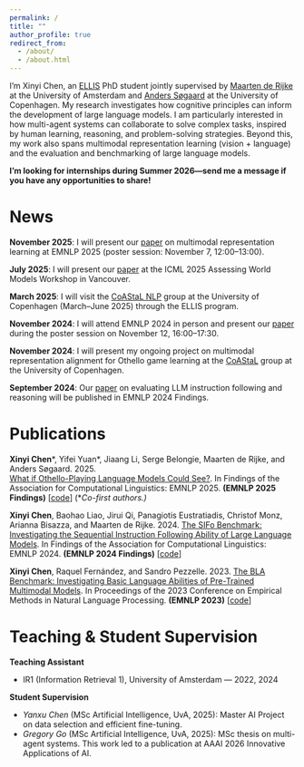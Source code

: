 ```yaml
---
permalink: /
title: ""
author_profile: true
redirect_from: 
  - /about/
  - /about.html
---
```

I’m Xinyi Chen, an [ELLIS](https://ellis.eu/) PhD student jointly supervised by [Maarten de Rijke](https://staff.fnwi.uva.nl/m.derijke/bio/) at the University of Amsterdam and [Anders Søgaard](https://anderssoegaard.github.io/) at the University of Copenhagen. My research investigates how cognitive principles can inform the development of large language models. I am particularly interested in how multi-agent systems can collaborate to solve complex tasks, inspired by human learning, reasoning, and problem-solving strategies. Beyond this, my work also spans multimodal representation learning (vision + language) and the evaluation and benchmarking of large language models.


**I’m looking for internships during Summer 2026—send me a message if you have any opportunities to share!**

News
======
**November 2025**: I will present our [paper](https://arxiv.org/abs/2507.14520) on multimodal representation learning at EMNLP 2025 (poster session: November 7, 12:00–13:00).

**July 2025**: I will present our [paper](https://openreview.net/forum?id=rhrmGbqw6a) at the ICML 2025 Assessing World Models Workshop in Vancouver.

**March 2025**: I will visit the [CoAStaL NLP](https://coastalcph.github.io/) group at the University of Copenhagen (March–June 2025) through the ELLIS program.

**November 2024**: I will attend EMNLP 2024 in person and present our [paper](https://aclanthology.org/2024.findings-emnlp.92.pdf) during the poster session on November 12, 16:00–17:30.

**November 2024**: I will present my ongoing project on multimodal representation alignment for Othello game learning at the [CoAStaL](https://coastalcph.github.io/) group at the University of Copenhagen.

**September 2024**: Our [paper](https://arxiv.org/abs/2406.19999) on evaluating LLM instruction following and reasoning will be published in EMNLP 2024 Findings.

Publications
============

**Xinyi Chen***, Yifei Yuan*, Jiaang Li, Serge Belongie, Maarten de Rijke, and Anders Søgaard. 2025.  
[What if Othello-Playing Language Models Could See?](https://arxiv.org/abs/2507.14520). In Findings of the Association for Computational Linguistics: EMNLP 2025. **(EMNLP 2025 Findings)** [[code](https://github.com/shin-ee-chen/multimodal-othello)]
(**Co-first authors.)*

**Xinyi Chen**, Baohao Liao, Jirui Qi, Panagiotis Eustratiadis, Christof Monz, Arianna Bisazza, and Maarten de Rijke. 2024. [The SIFo Benchmark: Investigating the Sequential Instruction Following Ability of Large Language Models](https://aclanthology.org/2024.findings-emnlp.92.pdf). In Findings of the Association for Computational Linguistics: EMNLP 2024. **(EMNLP 2024 Findings)** [[code](https://github.com/shin-ee-chen/SIFo)]

**Xinyi Chen**, Raquel Fernández, and Sandro Pezzelle. 2023. [The BLA Benchmark: Investigating Basic Language Abilities of Pre-Trained Multimodal Models](https://aclanthology.org/2023.emnlp-main.356/). In Proceedings of the 2023 Conference on Empirical Methods in Natural Language Processing. **(EMNLP 2023)** [[code](https://github.com/shin-ee-chen/BLA)]

Teaching & Student Supervision
============
**Teaching Assistant**
- IR1 (Information Retrieval 1), University of Amsterdam — 2022, 2024

**Student Supervision**
- *Yanxu Chen* (MSc Artificial Intelligence, UvA, 2025): Master AI Project on data selection and efficient fine-tuning.
- *Gregory Go* (MSc Artificial Intelligence, UvA, 2025): MSc thesis on multi-agent systems. This work led to a publication at AAAI 2026 Innovative Applications of AI.
